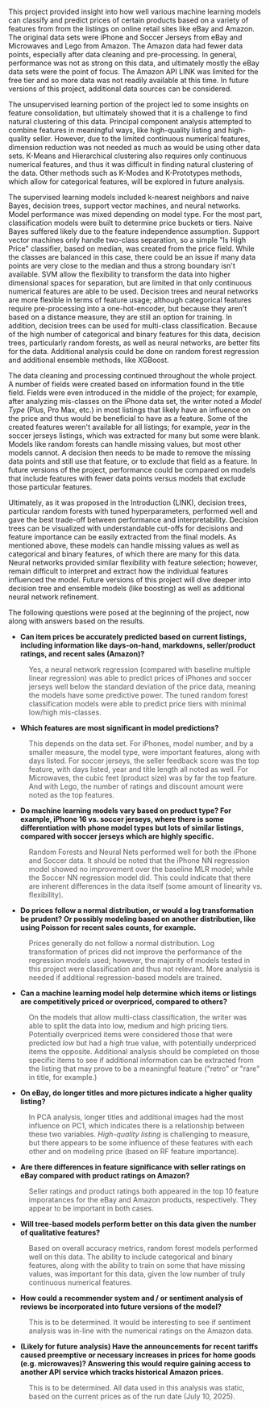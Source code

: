 This project provided insight into how well various machine learning models can classify and predict prices of certain products based on a variety of features from from the listings on online retail sites like eBay and Amazon.  The original data sets were iPhone and Soccer Jerseys from eBay and Microwaves and Lego from Amazon.  The Amazon data had fewer data points, especially after data cleaning and pre-processing.  In general, performance was not as strong on this data, and ultimately mostly the eBay data sets were the point of focus.  The Amazon API LINK was limited for the free tier and so more data was not readily available at this time.  In future versions of this project, additional data sources can be considered.        


The unsupervised learning portion of the project led to some insights on feature consolidation, but ultimately showed that it is a challenge to find natural clustering of this data.  Principal component analysis attempted to combine features in meaningful ways, like high-quality listing and high-quality seller.  However, due to the limited continuous numerical features, dimension reduction was not needed as much as would be using other data sets.  K-Means and Hierarchical clustering also requires only continuous numerical features, and thus it was difficult in finding natural clustering of the data.  Other methods such as K-Modes and K-Prototypes methods, which allow for categorical features, will be explored in future analysis.


The supervised learning models included k-nearest neighbors and naive Bayes, decision trees, support vector machines, and neural networks.  Model performance was mixed depending on model type.  For the most part, classification models were built to determine price buckets or tiers.  Naive Bayes suffered likely due to the feature independence assumption.  Support vector machines only handle two-class separation, so a simple "Is High Price" classifier, based on median, was created from the price field.  While the classes are balanced in this case, there could be an issue if many data points are very close to the median and thus a strong boundary isn't available.  SVM allow the flexibility to transform the data into higher dimensional spaces for separation, but are limited in that only continuous numerical features are able to be used.  Decision trees and neural networks are more flexible in terms of feature usage; although categorical features require pre-processing into a one-hot-encoder, but because they aren't based on a distance measure, they are still an option for training.  In addition, decision trees can be used for multi-class classification.  Because of the high number of categorical and binary features for this data, decision trees, particularly random forests, as well as neural networks, are better fits for the data.  Additional analysis could be done on random forest regression and additional ensemble methods, like XGBoost.  


The data cleaning and processing continued throughout the whole project. A number of fields were created based on information found in the title field.  Fields were even introduced in the middle of the project; for example, after analyzing mis-classes on the iPhone data set, the writer noted a <em>Model Type</em> (Plus, Pro Max, etc.) in most listings that likely have an influence on the price and thus would be beneficial to have as a feature.  Some of the created features weren't available for all listings; for example, <em>year</em> in the soccer jerseys listings, which was extracted for many but some were blank.  Models like random forests can handle missing values, but most other models cannot.  A decision then needs to be made to remove the missing data points and still use that feature, or to exclude that field as a feature.  In future versions of the project, performance could be compared on models that include features with fewer data points versus models that exclude those particular features.  


Ultimately, as it was proposed in the Introduction (LINK), decision trees, particular random forests with tuned hyperparameters, performed well and gave the best trade-off between performance and interpretability.  Decision trees can be visualized with understandable cut-offs for decisions and feature importance can be easily extracted from the final models.  As mentioned above, these models can handle missing values as well as categorical and binary features, of which there are many for this data. Neural networks provided similar flexibility with feature selection; however, remain difficult to interpret and extract how the individual features influenced the model.  Future versions of this project will dive deeper into decision tree and ensemble models (like boosting) as well as additional neural network refinement.  



   <p>The following questions were posed at the beginning of the project, now along with answers based on the
        results.</p>
      <ul>
        <li>
          <strong style="display: block; margin-bottom: 0.8em;">
            Can item prices be accurately predicted based on current listings, including information like days-on-hand,
            markdowns, seller/product ratings, and recent sales (Amazon)?
          </strong>
          <p style="margin-left: 1.2em; color: #555;">
            Yes, a neural network regression (compared with baseline multiple linear regression) was able to predict prices of iPhones and soccer jerseys well below the standard deviation of the price data, meaning the models have some predictive power.  The tuned random forest classification models were able to predict price tiers with minimal low/high mis-classes.  
          </p>
        </li>
        <li>
          <strong style="display: block; margin-bottom: 0.8em;">
            Which features are most significant in model predictions?
          </strong>
          <p style="margin-left: 1.2em; color: #555;">
            This depends on the data set.  For iPhones, model number, and by a smaller measure, the model type, were important features, along with days listed.  For soccer jerseys, the seller feedback score was the top feature, with days listed, year and title length all noted as well.  For Microwaves, the cubic feet (product size) was by far the top feature.  And with Lego, the number of ratings and discount amount were noted as the top features.
          </p>
        </li>
        <li>
          <strong style="display: block; margin-bottom: 0.8em;">
            Do machine learning models vary based on product type? For example, iPhone 16 vs. soccer jerseys, where
            there is some differentiation with phone model types but lots of similar listings, compared with soccer
            jerseys which are highly specific.
          </strong>
          <p style="margin-left: 1.2em; color: #555;">
            Random Forests and Neural Nets performed well for both the iPhone and Soccer data.  It should be noted that the iPhone NN regression model showed no improvement over the baseline MLR model; while the Soccer NN regression model did.  This could indicate that there are inherent differences in the data itself (some amount of linearity vs. flexibility).
          </p>
        </li>
        <li>
          <strong style="display: block; margin-bottom: 0.8em;">
            Do prices follow a normal distribution, or would a log transformation be prudent? Or possibly modeling based
            on another distribution, like using Poisson for recent sales counts, for example.
          </strong>
          <p style="margin-left: 1.2em; color: #555;">
            Prices generally do not follow a normal distribution.  Log transformation of prices did not improve the performance of the regression models used; however, the majority of models tested in this project were classification and thus not relevant.  More analysis is needed if additional regression-based models are trained.   
          </p>
        </li>
        <li>
          <strong style="display: block; margin-bottom: 0.8em;">
            Can a machine learning model help determine which items or listings are competitively priced or overpriced,
            compared to others?
          </strong>
          <p style="margin-left: 1.2em; color: #555;">
            On the models that allow multi-class classification, the writer was able to split the data into low, medium and high pricing tiers.  Potentially overpriced items were considered those that were predicted <em>low</em> but had a <em>high</em> true value, with potentially underpriced items the opposite.  Additional analysis should be completed on those specific items to see if additional information can be extracted from the listing that may prove to be a meaningful feature ("retro" or "rare" in title, for example.)
          </p>
        </li>
        <li>
          <strong style="display: block; margin-bottom: 0.8em;">
            On eBay, do longer titles and more pictures indicate a higher quality listing?
          </strong>
          <p style="margin-left: 1.2em; color: #555;">
            In PCA analysis, longer titles and additional images had the most influence on PC1, which indicates there is a relationship between these two variables.  <em>High-quality listing</em> is challenging to measure, but there appears to be some influence of these features with each other and on modeling price (based on RF feature importance).
          </p>
        </li>
        <li>
          <strong style="display: block; margin-bottom: 0.8em;">
            Are there differences in feature significance with seller ratings on eBay compared with product ratings on
            Amazon?
          </strong>
          <p style="margin-left: 1.2em; color: #555;">
            Seller ratings and product ratings both appeared in the top 10 feature imporatances for the eBay and Amazon products, respectively.  They appear to be important in both cases. 
          </p>
        </li>
        <li>
          <strong style="display: block; margin-bottom: 0.8em;">
            Will tree-based models perform better on this data given the number of qualitative features?
          </strong>
          <p style="margin-left: 1.2em; color: #555;">
            Based on overall accuracy metrics, random forest models performed well on this data.  The ability to include categorical and binary features, along with the ability to train on some that have missing values, was important for this data, given the low number of truly continuous numerical features.  
          </p>
        </li>
        <li>
          <strong style="display: block; margin-bottom: 0.8em;">
            How could a recommender system and / or sentiment analysis of reviews be incorporated into future versions
            of the model?
          </strong>
          <p style="margin-left: 1.2em; color: #555;">
            This is to be determined.  It would be interesting to see if sentiment analysis was in-line with the numerical ratings on the Amazon data. 
          </p>
        </li>
        <li>
          <strong style="display: block; margin-bottom: 0.8em;">
            (Likely for future analysis) Have the announcements for recent tariffs caused preemptive or necessary
            increases in prices for home goods (e.g. microwaves)? Answering this would require gaining access to another
            API service which tracks historical Amazon prices.
          </strong>
          <p style="margin-left: 1.2em; color: #555;">
            This is to be determined.  All data used in this analysis was static, based on the current prices as of the run date (July 10, 2025).
          </p>
        </li>
      </ul>
    